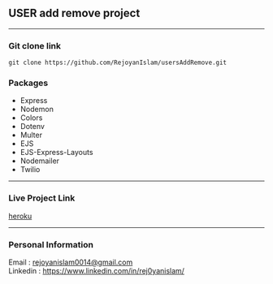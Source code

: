 ## USER add remove project
***
### Git clone link
```console
git clone https://github.com/RejoyanIslam/usersAddRemove.git
```


### Packages
* Express
* Nodemon
* Colors
* Dotenv
* Multer
* EJS
* EJS-Express-Layouts
* Nodemailer
* Twilio

***
### Live Project Link
 [heroku](https://showstudent.herokuapp.com/students)
***
### Personal Information
Email :  <rejoyanislam0014@gmail.com>  <br>
Linkedin : <https://www.linkedin.com/in/rej0yanislam/>
